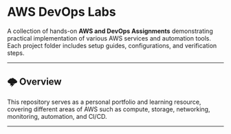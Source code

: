 # AWS DevOps Labs

A collection of hands-on **AWS and DevOps Assignments** demonstrating practical implementation of various AWS services and automation tools.  
Each project folder includes setup guides, configurations, and verification steps.

---

## 🌩️ Overview

This repository serves as a personal portfolio and learning resource, covering different areas of AWS such as compute, storage, networking, monitoring, automation, and CI/CD.

---
